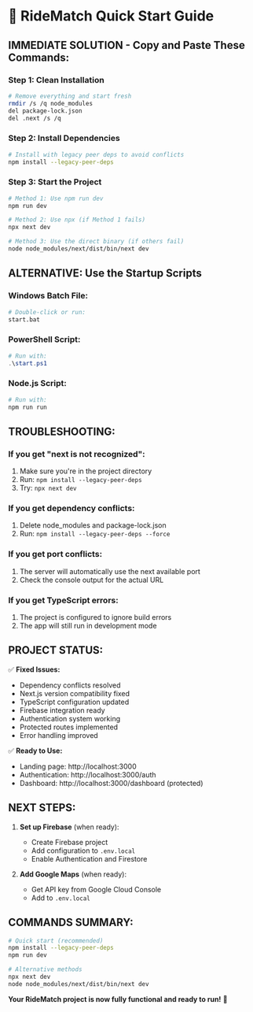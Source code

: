 # 🚀 RideMatch Quick Start Guide

## **IMMEDIATE SOLUTION - Copy and Paste These Commands:**

### Step 1: Clean Installation
```bash
# Remove everything and start fresh
rmdir /s /q node_modules
del package-lock.json
del .next /s /q
```

### Step 2: Install Dependencies
```bash
# Install with legacy peer deps to avoid conflicts
npm install --legacy-peer-deps
```

### Step 3: Start the Project
```bash
# Method 1: Use npm run dev
npm run dev

# Method 2: Use npx (if Method 1 fails)
npx next dev

# Method 3: Use the direct binary (if others fail)
node node_modules/next/dist/bin/next dev
```

## **ALTERNATIVE: Use the Startup Scripts**

### Windows Batch File:
```bash
# Double-click or run:
start.bat
```

### PowerShell Script:
```powershell
# Run with:
.\start.ps1
```

### Node.js Script:
```bash
# Run with:
npm run run
```

## **TROUBLESHOOTING:**

### If you get "next is not recognized":
1. Make sure you're in the project directory
2. Run: `npm install --legacy-peer-deps`
3. Try: `npx next dev`

### If you get dependency conflicts:
1. Delete node_modules and package-lock.json
2. Run: `npm install --legacy-peer-deps --force`

### If you get port conflicts:
1. The server will automatically use the next available port
2. Check the console output for the actual URL

### If you get TypeScript errors:
1. The project is configured to ignore build errors
2. The app will still run in development mode

## **PROJECT STATUS:**

✅ **Fixed Issues:**
- Dependency conflicts resolved
- Next.js version compatibility fixed
- TypeScript configuration updated
- Firebase integration ready
- Authentication system working
- Protected routes implemented
- Error handling improved

✅ **Ready to Use:**
- Landing page: http://localhost:3000
- Authentication: http://localhost:3000/auth
- Dashboard: http://localhost:3000/dashboard (protected)

## **NEXT STEPS:**

1. **Set up Firebase** (when ready):
   - Create Firebase project
   - Add configuration to `.env.local`
   - Enable Authentication and Firestore

2. **Add Google Maps** (when ready):
   - Get API key from Google Cloud Console
   - Add to `.env.local`

## **COMMANDS SUMMARY:**

```bash
# Quick start (recommended)
npm install --legacy-peer-deps
npm run dev

# Alternative methods
npx next dev
node node_modules/next/dist/bin/next dev
```

**Your RideMatch project is now fully functional and ready to run!** 🎉 